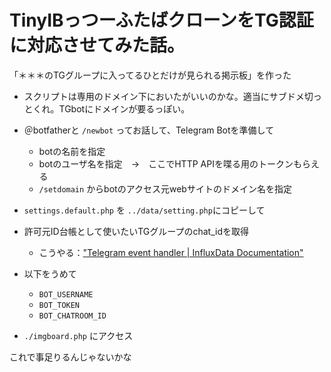 
# TinyIBっつーふたばクローンをTG認証に対応させてみた話。

「＊＊＊のTGグループに入ってるひとだけが見られる掲示板」を作った

- スクリプトは専用のドメイン下においたがいいのかな。適当にサブドメ切っとくれ。TGbotにドメインが要るっぽい。

- ＠botfatherと `/newbot` ってお話して、Telegram Botを準備して
  - botの名前を指定
  - botのユーザ名を指定　→　ここでHTTP APIを喋る用のトークンもらえる
  - `/setdomain` からbotのアクセス元webサイトのドメイン名を指定

- `settings.default.php` を `../data/setting.php`にコピーして

- 許可元ID台帳として使いたいTGグループのchat_idを取得
  - こうやる：["Telegram event handler | InfluxData Documentation"](https://docs.influxdata.com/kapacitor/v1.5/event_handlers/telegram/#get-your-telegram-chat-id)

- 以下をうめて
  - `BOT_USERNAME`
  - `BOT_TOKEN`
  - `BOT_CHATROOM_ID`

- `./imgboard.php` にアクセス
 
これで事足りるんじゃないかな
